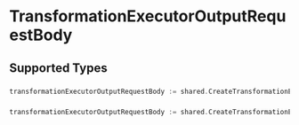 # TransformationExecutorOutputRequestBody


## Supported Types

### 

```go
transformationExecutorOutputRequestBody := shared.CreateTransformationExecutorOutputRequestBodyStr(string{/* values here */})
```

### 

```go
transformationExecutorOutputRequestBody := shared.CreateTransformationExecutorOutputRequestBodyMapOfany(map[string]interface{}{/* values here */})
```

